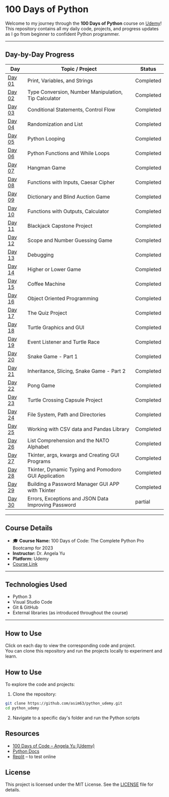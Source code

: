 # 100 Days of Python

Welcome to my journey through the **100 Days of Python** course on [Udemy](https://www.udemy.com/course/100-days-of-code/)!  
This repository contains all my daily code, projects, and progress updates as I go from beginner to confident Python programmer.

---

## Day-by-Day Progress

| Day | Topic / Project | Status |
|--------|------------------|--------|
| [Day 01](./Day%2001) | Print, Variables, and Strings | Completed |
| [Day 02](./Day%2002) | Type Conversion, Number Manipulation, Tip Calculator | Completed |
| [Day 03](./Day%2003) | Conditional Statements, Control Flow | Completed |
| [Day 04](./Day%2004) | Randomization and List | Completed |
| [Day 05](./Day%2005) | Python Looping | Completed |
| [Day 06](./Day%2006) | Python Functions and While Loops | Completed |
| [Day 07](./Day%2007) | Hangman Game | Completed |
| [Day 08](./Day%2008) | Functions with Inputs, Caesar Cipher | Completed |
| [Day 09](./Day%2009) | Dictionary and Blind Auction Game | Completed |
| [Day 10](./Day%2010) | Functions with Outputs, Calculator | Completed |
| [Day 11](./Day%2011) | Blackjack Capstone Project | Completed |
| [Day 12](./Day%2012) | Scope and Number Guessing Game | Completed |
| [Day 13](./Day%2013) | Debugging | Completed |
| [Day 14](./Day%2014) | Higher or Lower Game | Completed |
| [Day 15](./Day%2015) | Coffee Machine | Completed |
| [Day 16](./Day%2016) | Object Oriented Programming | Completed |
| [Day 17](./Day%2017) | The Quiz Project | Completed |
| [Day 18](./Day%2018) | Turtle Graphics and GUI | Completed |
| [Day 19](./Day%2019) | Event Listener and Turtle Race | Completed |
| [Day 20](./Day%2020) | Snake Game - Part 1 | Completed |
| [Day 21](./Day%2021) | Inheritance, Slicing, Snake Game - Part 2| Completed |
| [Day 22](./Day%2022) | Pong Game| Completed |
| [Day 23](./Day%2023) | Turtle Crossing Capsule Project | Completed |
| [Day 24](./Day%2024) | File System, Path and Directories | Completed |
| [Day 25](./Day%2025) | Working with CSV data and Pandas Library | Completed |
| [Day 26](./Day%2026) | List Comprehension and the NATO Alphabet | Completed |
| [Day 27](./Day%2027) | Tkinter, args, kwargs and Creating GUI Programs | Completed |
| [Day 28](./Day%2028) | Tkinter, Dynamic Typing and Pomodoro GUI Application | Completed |
| [Day 29](./Day%2029) | Building a Password Manager GUI APP with Tkinter | Completed |
| [Day 30](./Day%2030) | Errors, Exceptions and JSON Data Improving Password | partial |

---

## Course Details

- 🎓 **Course Name:** 100 Days of Code: The Complete Python Pro Bootcamp for 2023  
- **Instructor:** Dr. Angela Yu  
- **Platform:** Udemy  
- [Course Link](https://www.udemy.com/course/100-days-of-code/)

---

## Technologies Used

- Python 3 
- Visual Studio Code 
- Git & GitHub 
- External libraries (as introduced throughout the course)

---

## How to Use

Click on each day to view the corresponding code and project.  
You can clone this repository and run the projects locally to experiment and learn.

## How to Use

To explore the code and projects:

1. Clone the repository:

```bash
git clone https://github.com/asim63/python_udemy.git
cd python_udemy
```

2. Navigate to a specific day's folder and run the Python scripts

## Resources

- [100 Days of Code – Angela Yu (Udemy)](https://www.udemy.com/course/100-days-of-code/)
- [Python Docs](https://docs.python.org/3/)
- [Replit](https://replit.com/) – to test online

## License
This project is licensed under the MIT License. See the [LICENSE](./LICENSE) file for details.
